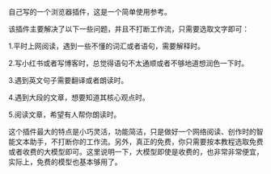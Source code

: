 自己写的一个浏览器插件，这是一个简单使用参考。

该插件主要解决了以下一些问题，并且不打断工作流，只需要选取文字即可：

1.平时上网阅读，遇到一些不懂的词汇或者语句，需要解释时。

2.写小红书或者写博客时，总觉得语句不太通顺或者不够地道想润色一下时。

3.遇到英文句子需要翻译或者朗读时。

4.遇到大段的文章，想要知道其核心观点时。

5.阅读文章，希望有人帮你朗读时。

这个插件最大的特点是小巧灵活，功能简洁，只是做好一个网络阅读、创作时的智能文本助手，不打断你的工作流。另外，真正的免费，你只需要按本教程选取免费或者收费的大模型即可。这里说明一下，大模型即使是收费的，也非常非常便宜，实际上，免费的模型也基本够用了。

